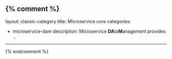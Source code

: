 {% comment %}
---
layout: classic-category
title: Microservice core
categories:
  - microservice-dam
description: Microservice **DA**ta**M**anagement provides ..
---
{% endcomment %}